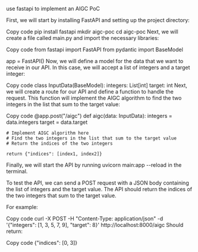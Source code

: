use fastapi to implement an AIGC PoC

First, we will start by installing FastAPI and setting up the project directory:

Copy code
pip install fastapi
mkdir aigc-poc
cd aigc-poc
Next, we will create a file called main.py and import the necessary libraries:

Copy code
from fastapi import FastAPI
from pydantic import BaseModel

app = FastAPI()
Now, we will define a model for the data that we want to receive in our API. In this case, we will accept a list of integers and a target integer:

Copy code
class InputData(BaseModel):
    integers: List[int]
    target: int
Next, we will create a route for our API and define a function to handle the request. This function will implement the AIGC algorithm to find the two integers in the list that sum to the target value:

Copy code
@app.post("/aigc")
def aigc(data: InputData):
    integers = data.integers
    target = data.target
    
    # Implement AIGC algorithm here
    # Find the two integers in the list that sum to the target value
    # Return the indices of the two integers
    
    return {"indices": [index1, index2]}
Finally, we will start the API by running uvicorn main:app --reload in the terminal.

To test the API, we can send a POST request with a JSON body containing the list of integers and the target value. The API should return the indices of the two integers that sum to the target value.

For example:

Copy code
curl -X POST -H "Content-Type: application/json" -d '{"integers": [1, 3, 5, 7, 9], "target": 8}' http://localhost:8000/aigc
Should return:

Copy code
{"indices": [0, 3]}
